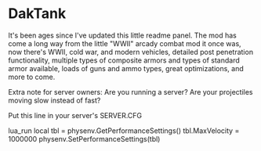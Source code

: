 # DakTank

It's been ages since I've updated this little readme panel. The mod has come a long way from the little "WWII" arcady combat mod it once was, now there's WWII, cold war, and modern vehicles, detailed post penetration functionality, multiple types of composite armors and types of standard armor available, loads of guns and ammo types, great optimizations, and more to come.

Extra note for server owners:
Are you running a server? Are your projectiles moving slow instead of fast?

Put this line in your server's SERVER.CFG

lua_run local tbl = physenv.GetPerformanceSettings() tbl.MaxVelocity = 1000000 physenv.SetPerformanceSettings(tbl)